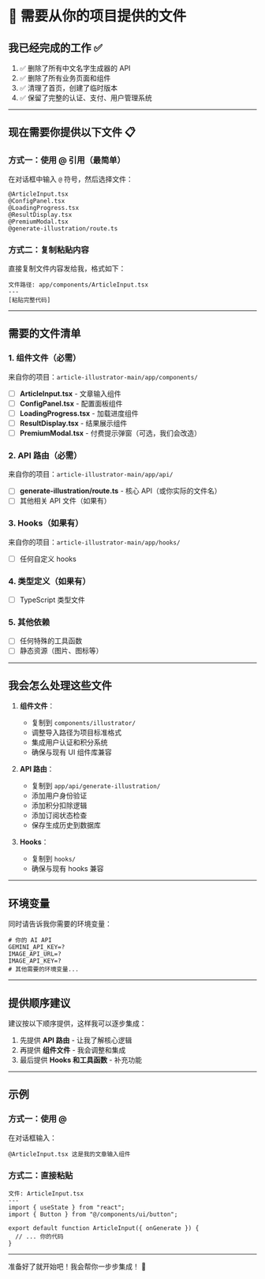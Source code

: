 # 📁 需要从你的项目提供的文件

## 我已经完成的工作 ✅

1. ✅ 删除了所有中文名字生成器的 API
2. ✅ 删除了所有业务页面和组件
3. ✅ 清理了首页，创建了临时版本
4. ✅ 保留了完整的认证、支付、用户管理系统

---

## 现在需要你提供以下文件 📋

### 方式一：使用 @ 引用（最简单）

在对话框中输入 `@` 符号，然后选择文件：

```
@ArticleInput.tsx
@ConfigPanel.tsx
@LoadingProgress.tsx
@ResultDisplay.tsx
@PremiumModal.tsx
@generate-illustration/route.ts
```

### 方式二：复制粘贴内容

直接复制文件内容发给我，格式如下：

```
文件路径: app/components/ArticleInput.tsx
---
[粘贴完整代码]
```

---

## 需要的文件清单

### 1. 组件文件（必需）

来自你的项目：`article-illustrator-main/app/components/`

- [ ] **ArticleInput.tsx** - 文章输入组件
- [ ] **ConfigPanel.tsx** - 配置面板组件
- [ ] **LoadingProgress.tsx** - 加载进度组件
- [ ] **ResultDisplay.tsx** - 结果展示组件
- [ ] **PremiumModal.tsx** - 付费提示弹窗（可选，我们会改造）

### 2. API 路由（必需）

来自你的项目：`article-illustrator-main/app/api/`

- [ ] **generate-illustration/route.ts** - 核心 API（或你实际的文件名）
- [ ] 其他相关 API 文件（如果有）

### 3. Hooks（如果有）

来自你的项目：`article-illustrator-main/app/hooks/`

- [ ] 任何自定义 hooks

### 4. 类型定义（如果有）

- [ ] TypeScript 类型文件

### 5. 其他依赖

- [ ] 任何特殊的工具函数
- [ ] 静态资源（图片、图标等）

---

## 我会怎么处理这些文件

1. **组件文件**：
   - 复制到 `components/illustrator/`
   - 调整导入路径为项目标准格式
   - 集成用户认证和积分系统
   - 确保与现有 UI 组件库兼容

2. **API 路由**：
   - 复制到 `app/api/generate-illustration/`
   - 添加用户身份验证
   - 添加积分扣除逻辑
   - 添加订阅状态检查
   - 保存生成历史到数据库

3. **Hooks**：
   - 复制到 `hooks/`
   - 确保与现有 hooks 兼容

---

## 环境变量

同时请告诉我你需要的环境变量：

```env
# 你的 AI API
GEMINI_API_KEY=?
IMAGE_API_URL=?
IMAGE_API_KEY=?
# 其他需要的环境变量...
```

---

## 提供顺序建议

建议按以下顺序提供，这样我可以逐步集成：

1. 先提供 **API 路由** - 让我了解核心逻辑
2. 再提供 **组件文件** - 我会调整和集成
3. 最后提供 **Hooks 和工具函数** - 补充功能

---

## 示例

### 方式一：使用 @

在对话框输入：
```
@ArticleInput.tsx 这是我的文章输入组件
```

### 方式二：直接粘贴

```
文件: ArticleInput.tsx
---
import { useState } from "react";
import { Button } from "@/components/ui/button";

export default function ArticleInput({ onGenerate }) {
  // ... 你的代码
}
```

---

准备好了就开始吧！我会帮你一步步集成！ 🚀
